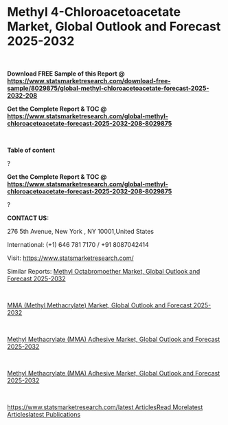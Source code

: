 <h1>Methyl 4-Chloroacetoacetate Market, Global Outlook and Forecast 2025-2032</h1><br/><p><strong>Download FREE Sample of this Report @ <a href="https://www.statsmarketresearch.com/download-free-sample/8029875/global-methyl-chloroacetoacetate-forecast-2025-2032-208">https://www.statsmarketresearch.com/download-free-sample/8029875/global-methyl-chloroacetoacetate-forecast-2025-2032-208</a></strong></p>
 
 
 
 <div><b>Get the Complete Report & TOC @ <a href="https://www.statsmarketresearch.com/global-methyl-chloroacetoacetate-forecast-2025-2032-208-8029875">https://www.statsmarketresearch.com/global-methyl-chloroacetoacetate-forecast-2025-2032-208-8029875</a></b></div>
 
 
 
 <p><br />
 
 <b>Table of content</b></p>
 
 
 
 <p>? </p>
 
 
 
 <div><b>Get the Complete Report & TOC @ <a href="https://www.statsmarketresearch.com/global-methyl-chloroacetoacetate-forecast-2025-2032-208-8029875">https://www.statsmarketresearch.com/global-methyl-chloroacetoacetate-forecast-2025-2032-208-8029875</a></b></div>
 
 
 
 <p>? </p>
 
 
 
 <p><b>CONTACT US:</b><br />
 
 276 5th Avenue, New York , NY 10001,United States<br />
 
 International: (+1) 646 781 7170 / +91 8087042414<br />
 
 Visit: <a href="https://www.statsmarketresearch.com/">https://www.statsmarketresearch.com/</a><br />
 
 Similar Reports: <a href="https://www.statsmarketresearch.com/global-methyl-chloroacetoacetate-forecast-2025-2032-208-8029875">Methyl Octabromoether Market, Global Outlook and Forecast 2025-2032</a><br />
 
 <br />
 
 <a href="https://www.statsmarketresearch.com/global-methyl-chloroacetoacetate-forecast-2025-2032-208-8029875">MMA (Methyl Methacrylate) Market, Global Outlook and Forecast 2025-2032</a><br />
 
 <br />
 
 <a href="https://www.statsmarketresearch.com/global-methyl-chloroacetoacetate-forecast-2025-2032-208-8029875">Methyl Methacrylate (MMA) Adhesive Market, Global Outlook and Forecast 2025-2032</a><br />
 
 <br />
 
 <a href="https://www.statsmarketresearch.com/global-methyl-chloroacetoacetate-forecast-2025-2032-208-8029875">Methyl Methacrylate (MMA) Adhesive Market, Global Outlook and Forecast 2025-2032</a><br />
 
 <br />
 
 <a href="https://gyeongbokgung.com">https://www.statsmarketresearch.com/</a><a href="https://hallyeomaritime.com">latest Articles</a><a href="https://jingwansa.com">Read More</a><a href="https://nguoiviet.jp/">latest Articles</a><a href="https://www.intelmarketresearch.com/">latest Publications</a></p>